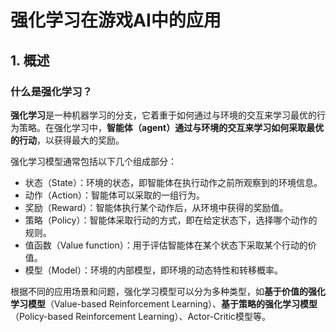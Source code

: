 # 强化学习在游戏AI中的应用

## 1. 概述

### 什么是强化学习？

**强化学习**是一种机器学习的分支，它着重于如何通过与环境的交互来学习最优的行为策略。在强化学习中，**智能体（agent）通过与环境的交互来学习如何采取最优的行动**，以获得最大的奖励。

强化学习模型通常包括以下几个组成部分：

* 状态（State）：环境的状态，即智能体在执行动作之前所观察到的环境信息。
* 动作（Action）：智能体可以采取的一组行为。
* 奖励（Reward）：智能体执行某个动作后，从环境中获得的奖励值。
* 策略（Policy）：智能体采取行动的方式，即在给定状态下，选择哪个动作的规则。
* 值函数（Value function）：用于评估智能体在某个状态下采取某个行动的价值。
* 模型（Model）：环境的内部模型，即环境的动态特性和转移概率。

根据不同的应用场景和问题，强化学习模型可以分为多种类型，如**基于价值的强化学习模型**（Value-based Reinforcement Learning）、**基于策略的强化学习模型**（Policy-based Reinforcement Learning）、Actor-Critic模型等。